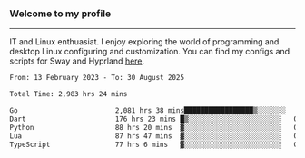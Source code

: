 ### Welcome to my profile

---

IT and Linux enthuasiat. I enjoy exploring the world of programming and desktop Linux configuring and customization. You can find my configs and scripts for Sway and Hyprland [here](https://github.com/uroborosq/mess-of-linux-configurations).

<!-- <div display="block">
 	<img align="left" width="48%" alt="isocalendar" src=".github/metrics/isocalendar_metrics.svg" />
	<img align="center" width="48%" alt="contributions" src=".github/metrics/contributions_metrics.svg" />
	<img align="center" alt="languages" src=".github/metrics/languages_metrics.svg" />
</div> -->

<!-- ![](https://komarev.com/ghpvc/?username=uroborosq&color=success&style=flat-square) -->
<!-- [](https://img.shields.io/github/last-commit/uroborosq/uroborosq?label=Profile%20updated&style=flat-square) -->

<!--START_SECTION:waka-->

```txt
From: 13 February 2023 - To: 30 August 2025

Total Time: 2,983 hrs 24 mins

Go                        2,081 hrs 38 mins█████████████████▒░░░░░░░   69.18 %
Dart                      176 hrs 23 mins █▒░░░░░░░░░░░░░░░░░░░░░░░   05.86 %
Python                    88 hrs 20 mins  ▓░░░░░░░░░░░░░░░░░░░░░░░░   02.94 %
Lua                       87 hrs 47 mins  ▓░░░░░░░░░░░░░░░░░░░░░░░░   02.92 %
TypeScript                77 hrs 6 mins   ▓░░░░░░░░░░░░░░░░░░░░░░░░   02.56 %
```

<!--END_SECTION:waka-->
